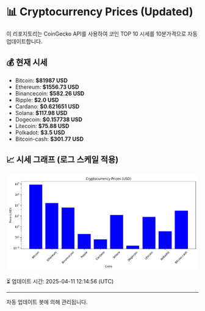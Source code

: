 
# 📊 Cryptocurrency Prices (Updated)

이 리포지토리는 CoinGecko API를 사용하여 코인 TOP 10 시세를 10분가격으로 자동 업데이트합니다.

## 💰 현재 시세
- Bitcoin: **$81987 USD**
- Ethereum: **$1556.73 USD**
- Binancecoin: **$582.26 USD**
- Ripple: **$2.0 USD**
- Cardano: **$0.621651 USD**
- Solana: **$117.98 USD**
- Dogecoin: **$0.157738 USD**
- Litecoin: **$75.88 USD**
- Polkadot: **$3.5 USD**
- Bitcoin-cash: **$301.77 USD**

## 📈 시세 그래프 (로그 스케일 적용)
![Crypto Prices](crypto_prices.png)

⏳ 업데이트 시간: 2025-04-11 12:14:56 (UTC)

---
자동 업데이트 봇에 의해 관리됩니다.
